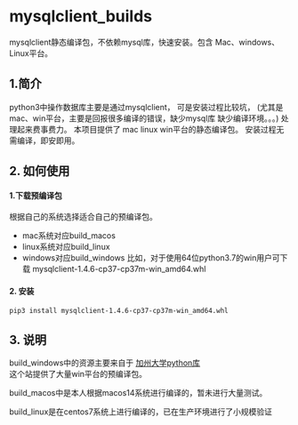 # mysqlclient_builds
mysqlclient静态编译包，不依赖mysql库，快速安装。包含 Mac、windows、Linux平台。
## 1.简介
python3中操作数据库主要是通过mysqlclient， 可是安装过程比较坑，
(尤其是mac、win平台，主要是回报很多编译的错误，缺少mysql库  缺少编译环境。。。)
处理起来费事费力。 
本项目提供了 mac  linux win平台的静态编译包。 安装过程无需编译，即安即用。

## 2. 如何使用
#### 1.下载预编译包
根据自己的系统选择适合自己的预编译包。
-  mac系统对应build_macos
-  linux系统对应build_linux
-  windows对应build_windows
比如，对于使用64位python3.7的win用户可下载
mysqlclient-1.4.6-cp37-cp37m-win_amd64.whl

#### 2. 安装
```shell script
pip3 install mysqlclient-1.4.6-cp37-cp37m-win_amd64.whl
```

## 3. 说明
build_windows中的资源主要来自于 
[加州大学python库](https://www.lfd.uci.edu/~gohlke/pythonlibs/)  
这个站提供了大量win平台的预编译包。

build_macos中是本人根据macos14系统进行编译的，暂未进行大量测试。

build_linux是在centos7系统上进行编译的，已在生产环境进行了小规模验证





